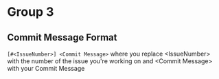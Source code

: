 # Group 3

## Commit Message Format
`[#<IssueNumber>] <Commit Message>` where you replace \<IssueNumber> with the number of the issue you're working on and \<Commit Message> with your Commit Message 